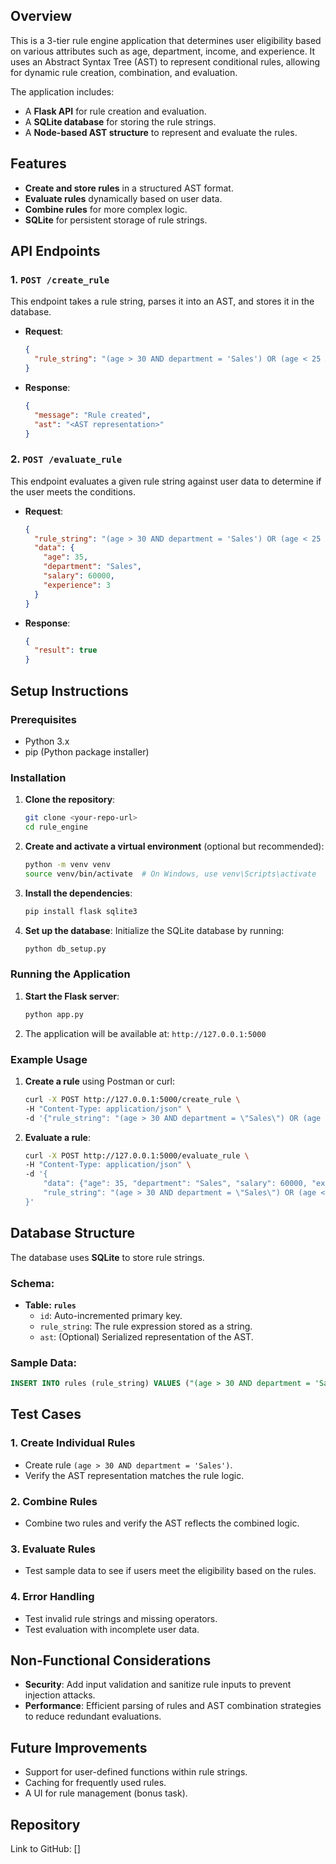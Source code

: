 
## Overview

This is a 3-tier rule engine application that determines user eligibility based on various attributes such as age, department, income, and experience. It uses an Abstract Syntax Tree (AST) to represent conditional rules, allowing for dynamic rule creation, combination, and evaluation.

The application includes:
- A **Flask API** for rule creation and evaluation.
- A **SQLite database** for storing the rule strings.
- A **Node-based AST structure** to represent and evaluate the rules.

## Features
- **Create and store rules** in a structured AST format.
- **Evaluate rules** dynamically based on user data.
- **Combine rules** for more complex logic.
- **SQLite** for persistent storage of rule strings.

## API Endpoints

### 1. `POST /create_rule`
This endpoint takes a rule string, parses it into an AST, and stores it in the database.

- **Request**:
  ```json
  {
    "rule_string": "(age > 30 AND department = 'Sales') OR (age < 25 AND department = 'Marketing') AND (salary > 50000)"
  }
  ```

- **Response**:
  ```json
  {
    "message": "Rule created",
    "ast": "<AST representation>"
  }
  ```

### 2. `POST /evaluate_rule`
This endpoint evaluates a given rule string against user data to determine if the user meets the conditions.

- **Request**:
  ```json
  {
    "rule_string": "(age > 30 AND department = 'Sales') OR (age < 25 AND department = 'Marketing') AND (salary > 50000)",
    "data": {
      "age": 35,
      "department": "Sales",
      "salary": 60000,
      "experience": 3
    }
  }
  ```

- **Response**:
  ```json
  {
    "result": true
  }
  ```

## Setup Instructions

### Prerequisites
- Python 3.x
- pip (Python package installer)

### Installation

1. **Clone the repository**:
   ```bash
   git clone <your-repo-url>
   cd rule_engine
   ```

2. **Create and activate a virtual environment** (optional but recommended):
   ```bash
   python -m venv venv
   source venv/bin/activate  # On Windows, use venv\Scripts\activate
   ```

3. **Install the dependencies**:
   ```bash
   pip install flask sqlite3
   ```

4. **Set up the database**:
   Initialize the SQLite database by running:
   ```bash
   python db_setup.py
   ```

### Running the Application

1. **Start the Flask server**:
   ```bash
   python app.py
   ```

2. The application will be available at: `http://127.0.0.1:5000`

### Example Usage

1. **Create a rule** using Postman or curl:
   ```bash
   curl -X POST http://127.0.0.1:5000/create_rule \
   -H "Content-Type: application/json" \
   -d '{"rule_string": "(age > 30 AND department = \"Sales\") OR (age < 25 AND department = \"Marketing\") AND (salary > 50000)"}'
   ```

2. **Evaluate a rule**:
   ```bash
   curl -X POST http://127.0.0.1:5000/evaluate_rule \
   -H "Content-Type: application/json" \
   -d '{
       "data": {"age": 35, "department": "Sales", "salary": 60000, "experience": 3},
       "rule_string": "(age > 30 AND department = \"Sales\") OR (age < 25 AND department = \"Marketing\") AND (salary > 50000)"
   }'
   ```

## Database Structure

The database uses **SQLite** to store rule strings.

### Schema:
- **Table: `rules`**
  - `id`: Auto-incremented primary key.
  - `rule_string`: The rule expression stored as a string.
  - `ast`: (Optional) Serialized representation of the AST.

### Sample Data:
```sql
INSERT INTO rules (rule_string) VALUES ("(age > 30 AND department = 'Sales') OR (age < 25 AND department = 'Marketing') AND (salary > 50000)");
```

## Test Cases

### 1. Create Individual Rules
- Create rule `(age > 30 AND department = 'Sales')`.
- Verify the AST representation matches the rule logic.

### 2. Combine Rules
- Combine two rules and verify the AST reflects the combined logic.

### 3. Evaluate Rules
- Test sample data to see if users meet the eligibility based on the rules.

### 4. Error Handling
- Test invalid rule strings and missing operators.
- Test evaluation with incomplete user data.

## Non-Functional Considerations
- **Security**: Add input validation and sanitize rule inputs to prevent injection attacks.
- **Performance**: Efficient parsing of rules and AST combination strategies to reduce redundant evaluations.

## Future Improvements
- Support for user-defined functions within rule strings.
- Caching for frequently used rules.
- A UI for rule management (bonus task).

## Repository
Link to GitHub: []
